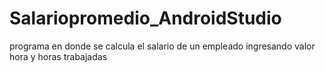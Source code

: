 # Salariopromedio_AndroidStudio
programa en donde se calcula el salario de un empleado ingresando valor hora y horas trabajadas
